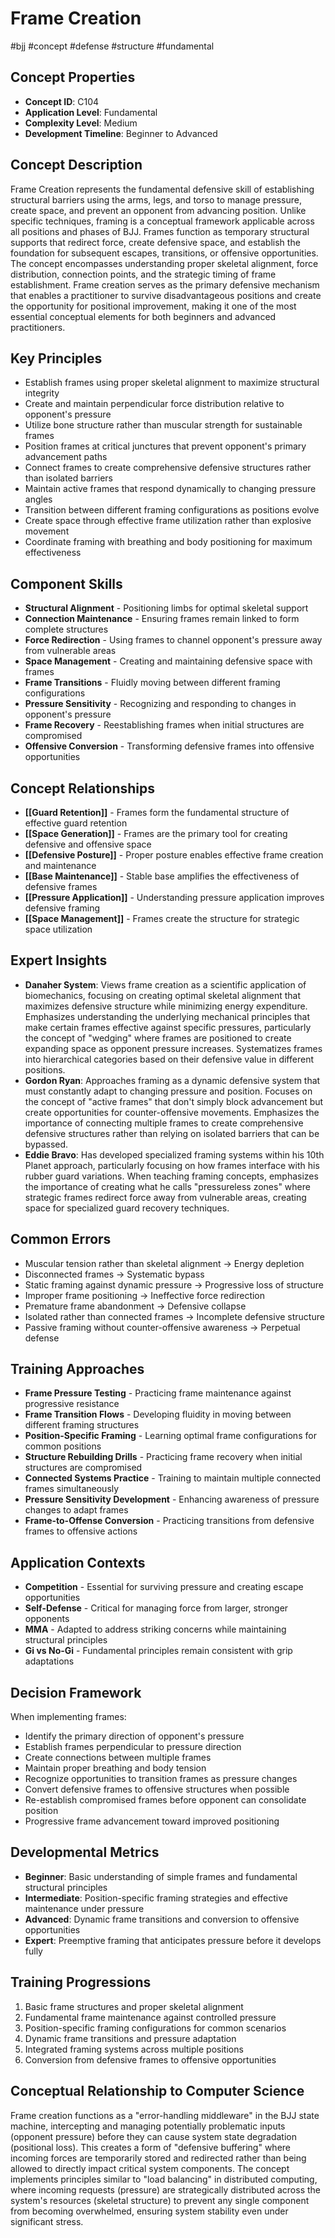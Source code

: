 <!-- Schema Markup for SEO -->
<script type="application/ld+json">
{
  "@context": "https://schema.org",
  "@type": "WebPage",
  "name": "Frame Creation",
  "description": "Frame Creation represents the fundamental defensive skill of establishing structural barriers using the arms, legs, and torso to manage pressure, create space, and prevent an opponent from advancin...",
  "url": "https://bjjgraph.com/concepts/frame-creation",
  "isPartOf": {
    "@type": "WebSite",
    "name": "BJJ Graph",
    "url": "https://bjjgraph.com"
  }
}
</script>
<script type="application/ld+json">
{
  "@context": "https://schema.org",
  "@type": "BreadcrumbList",
  "itemListElement": [
    {
      "@type": "ListItem",
      "position": 1,
      "name": "Home",
      "item": "https://bjjgraph.com/"
    },
    {
      "@type": "ListItem",
      "position": 2,
      "name": "Concepts",
      "item": "https://bjjgraph.com/concepts/"
    },
    {
      "@type": "ListItem",
      "position": 3,
      "name": "Frame Creation",
      "item": "https://bjjgraph.com/concepts/frame-creation"
    }
  ]
}
</script>


# Frame Creation
#bjj #concept #defense #structure #fundamental

## Concept Properties
- **Concept ID**: C104
- **Application Level**: Fundamental
- **Complexity Level**: Medium
- **Development Timeline**: Beginner to Advanced

## Concept Description
Frame Creation represents the fundamental defensive skill of establishing structural barriers using the arms, legs, and torso to manage pressure, create space, and prevent an opponent from advancing position. Unlike specific techniques, framing is a conceptual framework applicable across all positions and phases of BJJ. Frames function as temporary structural supports that redirect force, create defensive space, and establish the foundation for subsequent escapes, transitions, or offensive opportunities. The concept encompasses understanding proper skeletal alignment, force distribution, connection points, and the strategic timing of frame establishment. Frame creation serves as the primary defensive mechanism that enables a practitioner to survive disadvantageous positions and create the opportunity for positional improvement, making it one of the most essential conceptual elements for both beginners and advanced practitioners.

## Key Principles
- Establish frames using proper skeletal alignment to maximize structural integrity
- Create and maintain perpendicular force distribution relative to opponent's pressure
- Utilize bone structure rather than muscular strength for sustainable frames
- Position frames at critical junctures that prevent opponent's primary advancement paths
- Connect frames to create comprehensive defensive structures rather than isolated barriers
- Maintain active frames that respond dynamically to changing pressure angles
- Transition between different framing configurations as positions evolve
- Create space through effective frame utilization rather than explosive movement
- Coordinate framing with breathing and body positioning for maximum effectiveness

## Component Skills
- **Structural Alignment** - Positioning limbs for optimal skeletal support
- **Connection Maintenance** - Ensuring frames remain linked to form complete structures
- **Force Redirection** - Using frames to channel opponent's pressure away from vulnerable areas
- **Space Management** - Creating and maintaining defensive space with frames
- **Frame Transitions** - Fluidly moving between different framing configurations
- **Pressure Sensitivity** - Recognizing and responding to changes in opponent's pressure
- **Frame Recovery** - Reestablishing frames when initial structures are compromised
- **Offensive Conversion** - Transforming defensive frames into offensive opportunities

## Concept Relationships
- **[[Guard Retention]]** - Frames form the fundamental structure of effective guard retention
- **[[Space Generation]]** - Frames are the primary tool for creating defensive and offensive space
- **[[Defensive Posture]]** - Proper posture enables effective frame creation and maintenance
- **[[Base Maintenance]]** - Stable base amplifies the effectiveness of defensive frames
- **[[Pressure Application]]** - Understanding pressure application improves defensive framing
- **[[Space Management]]** - Frames create the structure for strategic space utilization

## Expert Insights
- **Danaher System**: Views frame creation as a scientific application of biomechanics, focusing on creating optimal skeletal alignment that maximizes defensive structure while minimizing energy expenditure. Emphasizes understanding the underlying mechanical principles that make certain frames effective against specific pressures, particularly the concept of "wedging" where frames are positioned to create expanding space as opponent pressure increases. Systematizes frames into hierarchical categories based on their defensive value in different positions.
- **Gordon Ryan**: Approaches framing as a dynamic defensive system that must constantly adapt to changing pressure and position. Focuses on the concept of "active frames" that don't simply block advancement but create opportunities for counter-offensive movements. Emphasizes the importance of connecting multiple frames to create comprehensive defensive structures rather than relying on isolated barriers that can be bypassed.
- **Eddie Bravo**: Has developed specialized framing systems within his 10th Planet approach, particularly focusing on how frames interface with his rubber guard variations. When teaching framing concepts, emphasizes the importance of creating what he calls "pressureless zones" where strategic frames redirect force away from vulnerable areas, creating space for specialized guard recovery techniques.

## Common Errors
- Muscular tension rather than skeletal alignment → Energy depletion
- Disconnected frames → Systematic bypass
- Static framing against dynamic pressure → Progressive loss of structure
- Improper frame positioning → Ineffective force redirection
- Premature frame abandonment → Defensive collapse
- Isolated rather than connected frames → Incomplete defensive structure
- Passive framing without counter-offensive awareness → Perpetual defense

## Training Approaches
- **Frame Pressure Testing** - Practicing frame maintenance against progressive resistance
- **Frame Transition Flows** - Developing fluidity in moving between different framing structures
- **Position-Specific Framing** - Learning optimal frame configurations for common positions
- **Structure Rebuilding Drills** - Practicing frame recovery when initial structures are compromised
- **Connected Systems Practice** - Training to maintain multiple connected frames simultaneously
- **Pressure Sensitivity Development** - Enhancing awareness of pressure changes to adapt frames
- **Frame-to-Offense Conversion** - Practicing transitions from defensive frames to offensive actions

## Application Contexts
- **Competition** - Essential for surviving pressure and creating escape opportunities
- **Self-Defense** - Critical for managing force from larger, stronger opponents
- **MMA** - Adapted to address striking concerns while maintaining structural principles
- **Gi vs No-Gi** - Fundamental principles remain consistent with grip adaptations

## Decision Framework
When implementing frames:
- Identify the primary direction of opponent's pressure
- Establish frames perpendicular to pressure direction
- Create connections between multiple frames
- Maintain proper breathing and body tension
- Recognize opportunities to transition frames as pressure changes
- Convert defensive frames to offensive structures when possible
- Re-establish compromised frames before opponent can consolidate position
- Progressive frame advancement toward improved positioning

## Developmental Metrics
- **Beginner**: Basic understanding of simple frames and fundamental structural principles
- **Intermediate**: Position-specific framing strategies and effective maintenance under pressure
- **Advanced**: Dynamic frame transitions and conversion to offensive opportunities
- **Expert**: Preemptive framing that anticipates pressure before it develops fully

## Training Progressions
1. Basic frame structures and proper skeletal alignment
2. Fundamental frame maintenance against controlled pressure
3. Position-specific framing configurations for common scenarios
4. Dynamic frame transitions and pressure adaptation
5. Integrated framing systems across multiple positions
6. Conversion from defensive frames to offensive opportunities

## Conceptual Relationship to Computer Science
Frame creation functions as a "error-handling middleware" in the BJJ state machine, intercepting and managing potentially problematic inputs (opponent pressure) before they can cause system state degradation (positional loss). This creates a form of "defensive buffering" where incoming forces are temporarily stored and redirected rather than being allowed to directly impact critical system components. The concept implements principles similar to "load balancing" in distributed computing, where incoming requests (pressure) are strategically distributed across the system's resources (skeletal structure) to prevent any single component from becoming overwhelmed, ensuring system stability even under significant stress.
